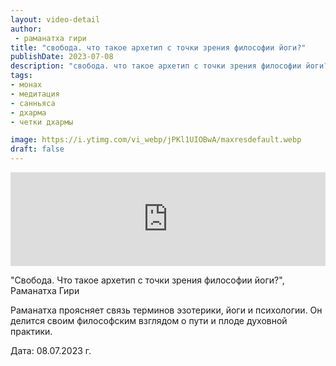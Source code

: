 ```yaml
---
layout: video-detail
author:
 - раманатха гири
title: "свобода. что такое архетип с точки зрения философии йоги?"
publishDate: 2023-07-08
description: "свобода. что такое архетип с точки зрения философии йоги?. "
tags: 
- монах
- медитация
- санньяса
- дхарма
- четки дхармы

image: https://i.ytimg.com/vi_webp/jPKl1UIOBwA/maxresdefault.webp
draft: false
---
```


<iframe width="100%" src="https://www.youtube.com/embed/jPKl1UIOBwA" frameborder="0" allowfullscreen=""></iframe> 

 "Свобода. Что такое архетип с точки зрения философии йоги?", Раманатха Гири

 Раманатха проясняет связь терминов эзотерики, йоги и психологии. Он делится своим философским взглядом о пути и плоде духовной практики.  

  
 Дата: 08.07.2023 г.

  

 